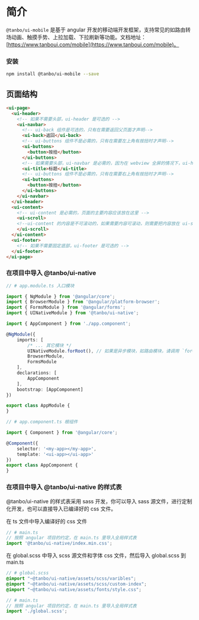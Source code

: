 # 简介

`@tanbo/ui-mobile` 是基于 angular 开发的移动端开发框架，支持常见的如路由转场动画、触摸手势、上拉加载、下拉刷新等功能。文档地址：[https://www.tanboui.com/mobile](https://www.tanboui.com/mobile)。

### 安装

```bash
npm install @tanbo/ui-mobile --save
```

## 页面结构

```html
<ui-page>
  <ui-header>
    <!-- 如果不需要头部，ui-header 是可选的 -->
    <ui-navbar>
      <!-- ui-back 组件是可选的，只有在需要返回父页面才声明-->
      <ui-back>返回</ui-back>
      <!-- ui-buttons 组件不是必需的，只有在需要左上角有按扭时才声明-->
      <ui-buttons>
        <button>按扭</button>
      </ui-buttons>
      <!-- 如果需要头部，ui-navbar 是必需的，因为在 webview 全屏的情况下，ui-header 会有 20px 的 padding-top，用来显示手机的状态栏。如果你需要设置整个头部的背景颜色，则应该设置 ui-header 的背景，而不是 ui-navbar -->
      <ui-title>标题</ui-title>
      <!-- ui-buttons 组件不是必需的，只有在需要右上角有按扭时才声明-->
      <ui-buttons>
        <button>按扭</button>
      </ui-buttons>
    </ui-navbar>
  </ui-header>
  <ui-content>
    <!-- ui-content 是必需的，页面的主要内容应该放在这里 -->
    <ui-scroll>
    <!--ui-content 的内容是不可滚动的，如果需要内容可滚动，则需要把内容放在 ui-scroll 内。-->
    </ui-scroll>
  </ui-content>
  <ui-footer>
    <!-- 如果不需要固定底部，ui-footer 是可选的 -->
  </ui-footer>
</ui-page>
```


### 在项目中导入 @tanbo/ui-native

```typescript
// # app.module.ts 入口模块

import { NgModule } from '@angular/core';
import { BrowserModule } from '@angular/platform-browser';
import { FormsModule } from '@angular/forms';
import { UINativeModule } from '@tanbo/ui-native';

import { AppComponent } from './app.component';

@NgModule({
    imports: [
        /* ... 其它模块 */
        UINativeModule.forRoot(), // 如果是异步模块，如路由模块，请调用 `forChild()` 方法
        BrowserModule,
        FormsModule
    ],
    declarations: [
        AppComponent
    ],
    bootstrap: [AppComponent]
})

export class AppModule {
}
```

```typescript
// # app.component.ts 根组件

import { Component } from '@angular/core';

@Component({
    selector: '<my-app></my-app>',
    template: '<ui-app></ui-app>'
})
export class AppComponent {
}
```


### 在项目中导入 @tanbo/ui-native 的样式表

@tanbo/ui-native 的样式表采用 sass 开发，你可以导入 sass 源文件，进行定制化开发，也可以直接导入已编译好的 css 文件。

在 ts 文件中导入编译好的 css 文件
```typescript
// # main.ts
// 按照 angular 项目的约定，在 main.ts 里导入全局样式表
import '@tanbo/ui-native/index.min.css';
```

在 global.scss 中导入 scss 源文件和字体 css 文件，然后导入 global.scss 到 main.ts
```scss
// # global.scss
@import "~@tanbo/ui-native/assets/scss/varibles";
@import "~@tanbo/ui-native/assets/scss/custom-index";
@import "~@tanbo/ui-native/assets/fonts/style.css";
```
```typescript
// # main.ts
// 按照 angular 项目的约定，在 main.ts 里导入全局样式表
import './global.scss';
```

